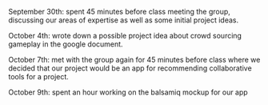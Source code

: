 September 30th: spent 45 minutes before class meeting the group, discussing our areas of expertise as well as some initial project ideas.

October 4th: wrote down a possible project idea about crowd sourcing gameplay in the google document.

October 7th: met with the group again for 45 minutes before class where we decided that our project would be an app for recommending collaborative tools for a project.

October 9th: spent an hour working on the balsamiq mockup for our app
